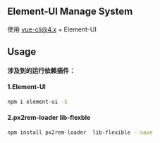## Element-UI Manage System

使用 vue-cli@4.x + Element-UI

## Usage

#### 涉及到的运行依赖插件：
#### 1.Element-UI 

```bash
npm i element-ui -S  
```
#### 2.px2rem-loader lib-flexble

```bash
npm install px2rem-loader  lib-flexible --save
```